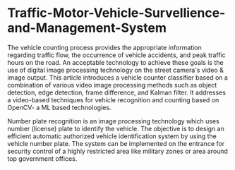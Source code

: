 # Traffic-Motor-Vehicle-Survellience-and-Management-System
The vehicle counting process provides the appropriate information regarding traffic flow, the occurrence of vehicle accidents, and peak traffic hours on the road. An acceptable technology to achieve these goals is the use of digital image processing technology on the street camera's video & image output. This article introduces a vehicle counter classifier based on a combination of various video image processing methods such as object detection, edge detection, frame difference, and Kalman filter. It addresses a video-based techniques for vehicle recognition and counting based on OpenCV- a ML based technologies.

Number plate recognition is an image processing technology which uses number (license) plate to identify the vehicle. The objective is to design an efficient automatic authorized vehicle identification system by using the vehicle number plate. The system can be implemented on the entrance for security control of a highly restricted area like military zones or area around top government offices.

